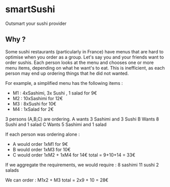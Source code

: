# smartSushi
Outsmart your sushi provider

## Why ?

Some sushi restaurants (particularly in France) have menus that are hard to optimise when you order as a group.
Let's say you and your friends want to order sushis. Each person looks at the menu and chooses one or more menu items, 
depending on what he want's to eat. 
This is inefficient, as each person may end up ordering things that he did not wanted.

For example, a simplified menu has the following items : 
- M1 : 4xSashimi, 3x Sushi , 1 salad for 9€
- M2 : 10xSashimi for 12€
- M3 : 8xSushi for 10€
- M4 : 1xSalad for 2€

3 persons (A,B,C) are ordering. 
A wants 3 Sashimi and 3 Sushi
B Wants 8 Sushi and 1 salad
C Wants 5 Sashimi and 1 salad 

If each person was ordering alone : 
- A would order 1xM1 for 9€
- B would order 1xM3 for 10€
- C would order 1xM2 + 1xM4 for 14€
total = 9+10+14 = 33€

If we aggregate the requirements, we would require : 
8 sashimi
11 sushi
2 salads

We can order : 
M1x2 + M3 
total = 2x9 + 10 = 28€
